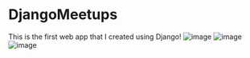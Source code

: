 # DjangoMeetups
This is the first web app that I created using Django!
![image](https://user-images.githubusercontent.com/54109748/226172362-9fcdfb0e-8a83-415c-a29c-3e2ec463ec67.png)
![image](https://user-images.githubusercontent.com/54109748/226172381-ee640d48-ae23-4135-b683-a1195b941f11.png)
![image](https://user-images.githubusercontent.com/54109748/226172374-7a3833ce-1611-4ce3-b767-caf1b2cd7f26.png)

